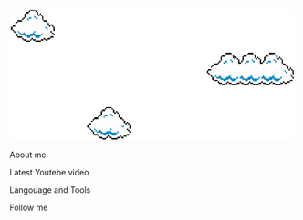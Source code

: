 [![Header](https://github.com/Svjatoslav22/Svjatoslav22/blob/main/assets/sky.gif)](https://www.tiktok.com/@ttwaq_)

About me

Latest Youtebe video

Langouage and Tools 

Follow me